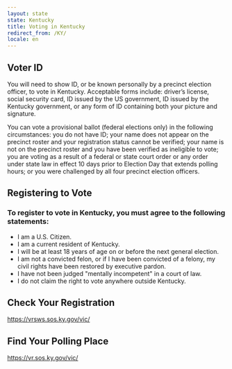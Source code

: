 ```yaml
---
layout: state
state: Kentucky
title: Voting in Kentucky
redirect_from: /KY/
locale: en
---
```


## Voter ID

You will need to show ID, or be known personally by a precinct election officer, to vote in Kentucky. Acceptable forms include: driver’s license, social security card, ID issued by the US government, ID issued by the Kentucky government, or any form of ID containing both your picture and signature.

You can vote a provisional ballot (federal elections only) in the following circumstances: you do not have ID; your name does not appear on the precinct roster and your registration status cannot be verified; your name is not on the precinct roster and you have been verified as ineligible to vote; you are voting as a result of a federal or state court order or any order under state law in effect 10 days prior to Election Day that extends polling hours; or you were challenged by all four precinct election officers.

## Registering to Vote

### To register to vote in Kentucky, you must agree to the following statements:

* I am a U.S. Citizen.
* I am a current resident of Kentucky.
* I will be at least 18 years of age on or before the next general election.
* I am not a convicted felon, or if I have been convicted of a felony, my civil rights have been restored by executive pardon.
* I have not been judged "mentally incompetent" in a court of law.
* I do not claim the right to vote anywhere outside Kentucky.

## Check Your Registration

<https://vrsws.sos.ky.gov/vic/>

## Find Your Polling Place

<https://vr.sos.ky.gov/vic/>
